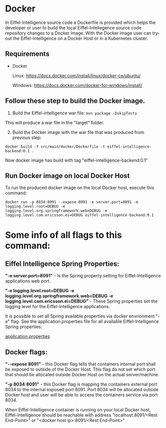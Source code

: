 # Docker

In Eiffel-Intelligence source code a Dockerfile is provided which helps the developer or user to build the local Eiffel-Intellegence source code repository changes to a Docker image.
With the Docker image user can try-out the Eiffel-Intelligence on a Docker Host or in a Kubernetes cluster.

## Requirements
- Docker 


  Linux: https://docs.docker.com/install/linux/docker-ce/ubuntu/

  
  Windows: https://docs.docker.com/docker-for-windows/install/

## Follow these step to build the Docker image.

1. Build the Eiffel-intelligence war file: 
`mvn package -DskipTests` 


This will produce a war file in the "target" folder.


2. Build the Docker image with the war file that was produced from previous step: 


`docker build -f src/main/docker/Dockerfile -t eiffel-intelligence-backend:0.1 .` 


Now docker image has build with tag "eiffel-intelligence-backend:0.1"

## Run Docker image on local Docker Host
To run the produced docker image on the local Docker host, execute this command: 


`docker run -p 8034:8091 --expose 8091 -e server.port=8091 -e logging.level.root=DEBUG -e logging.level.org.springframework.web=DEBUG -e logging.level.com.ericsson.ei=DEBUG eiffel-intelligence-backend:0.1`

# Some info of all flags to this command: 


## Eiffel Intelligence Spring Properties:


<B>"-e server.port=8091"</B> - Is the Spring property setting for Eiffel-Intelligence applications web port.


<B>"-e logging.level.root=DEBUG -e logging.level.org.springframework.web=DEBUG -e 
logging.level.com.ericsson.ei=DEBUG"</B> - These Spring properties set the logging level for the Eiffel-Intelligence applications. 


It is possible to set all Spring available properties via docker envrionment "-e" flag. See the application.properties file for all available Eiffel-Intelligence Spring properties:


[application.properties](https://github.com/Ericsson/eiffel-intelligence/blob/master/src/main/resources/application.properties)


## Docker flags:


<B>"--expose 8091"</B> - this Docker flag tells that containers internal port shall be exposed to outside of the Docker Host. This flag do not set which port that should be allocated outside Docker Host on the actual server/machine.


<B>"-p 8034:8091"</B> - this Docker flag is mapping the containers external port 8034 to the internal exposed port 8091. Port 8034 will be allocated outside Docker host and user will be able to access the containers service via port 8034.


When Eiffel-Intelligence container is running on your local Docker host, Eiffel-Intelligence should be reachable with address "localhost:8091/\<Rest End-Point\>" or "\<docker host ip\>:8091/\<Rest End-Point\>"
